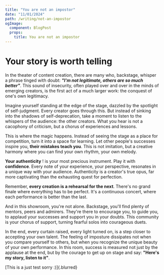 ```yaml
---
title: "You are not an impostor"
date: "11/01/2024"
path: /writing/not-an-impostor
ogImage:
  component: BlogPost
  props:
    title: You are not an impostor
---
```


# Your story is worth telling

In the theater of content creation, there are many who, backstage, whisper a phrase tinged with doubt: **_"I'm not legitimate, others are so much better"_**. This sound of insecurity, often played over and over in the minds of emerging creators, is the first act of a much larger work: the conquest of one's own legitimacy.

Imagine yourself standing at the edge of the stage, dazzled by the spotlight of self-judgment. Every creator goes through this. But instead of sinking into the shadows of self-deprecation, take a moment to listen to the whispers of the audience: the other creators. What you hear is not a cacophony of criticism, but a chorus of experiences and lessons.

This is where the magic happens. Instead of seeing the stage as a place for competition, turn it into a space for learning. Let other people's successes inspire you, **their mistakes teach you**. This is not imitation, but a creative harmony where you can find your own rhythm, your own melody.

**Your authenticity** ! is your most precious instrument. Play it with **confidence**. Every note of your experience, your perspective, resonates in a unique way with your audience. Authenticity is a creator's true opus, far more captivating than the exhausting quest for perfection.

Remember, **every creation is a rehearsal for the next**. There's no grand finale where everything has to be perfect. It's a continuous concert, where each performance is better than the last.

And in this showroom, you're not alone. Backstage, you'll find plenty of mentors, peers and admirers. They're there to encourage you, to guide you, to applaud your successes and support you in your doubts. This community is your chorus of support, turning fearful solos into courageous duets.

In the end, every curtain raised, every light turned on, is a step closer to accepting your own talent. The feeling of imposture dissipates not when you compare yourself to others, but when you recognize the unique beauty of your own performance. In this room, success is measured not just by the applause at the end, but by the courage to get up on stage and say: **"Here's my story, listen to it"**.

[This is a just test sorry :)]{.blurred}
